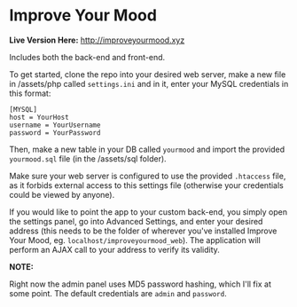 # Improve Your Mood

**Live Version Here:** http://improveyourmood.xyz

Includes both the back-end and front-end.

To get started, clone the repo into your desired web server, make a new file in /assets/php called `settings.ini` and in it, enter your MySQL credentials in this format:

```
[MYSQL]
host = YourHost
username = YourUsername
password = YourPassword
```

Then, make a new table in your DB called `yourmood` and import the provided `yourmood.sql` file (in the /assets/sql folder).

Make sure your web server is configured to use the provided `.htaccess` file, as it forbids external access to this settings file (otherwise your credentials could be viewed by anyone).

If you would like to point the app to your custom back-end, you simply open the settings panel, go into Advanced Settings, and enter your desired address (this needs to be the folder of wherever you've installed Improve Your Mood, eg. `localhost/improveyourmood_web`). The application will perform an AJAX call to your address to verify its validity.

**NOTE:**

Right now the admin panel uses MD5 password hashing, which I'll fix at some point. The default credentials are `admin` and `password`.
